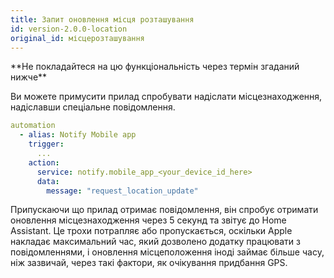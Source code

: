 ```yaml
---
title: Запит оновлення місця розташування
id: version-2.0.0-location
original_id: місцерозташування
---
```


<p class="note warning">
**Не покладайтеся на цю функціональність через термін згаданий нижче**
</p>

Ви можете примусити прилад спробувати надіслати місцезнаходження, надіславши спеціальне повідомлення.

```yaml
automation
  - alias: Notify Mobile app
    trigger:
      ...
    action:
      service: notify.mobile_app_<your_device_id_here>
      data:
        message: "request_location_update"
```

Припускаючи що прилад отримає повідомлення, він спробує отримати оновлення місцезнаходження через 5 секунд та звітує до Home Assistant. Це трохи потрапляє або пропускається, оскільки Apple накладає максимальний час, який дозволено додатку працювати з повідомленнями, і оновлення місцеположення іноді займає більше часу, ніж зазвичай, через такі фактори, як очікування придбання GPS.